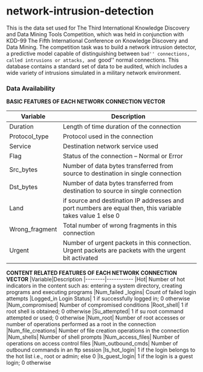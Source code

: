 # network-intrusion-detection

This is the data set used for The Third International Knowledge Discovery and Data Mining Tools Competition, which was held in conjunction with KDD-99 The Fifth International Conference on Knowledge Discovery and Data Mining. The competition task was to build a network intrusion detector, a predictive model capable of distinguishing between ``bad'' connections, called intrusions or attacks, and ``good'' normal connections. This database contains a standard set of data to be audited, which includes a wide variety of intrusions simulated in a military network environment.

### Data Availability

**BASIC FEATURES OF EACH NETWORK CONNECTION VECTOR**

|Variable|Description
|--------|-----------
|Duration| Length of time duration of the connection 
|Protocol_type| Protocol used in the connection 
|Service| Destination network service used 
|Flag| Status of the connection – Normal or Error 
|Src_bytes| Number of data bytes transferred from source to destination in single connection 
|Dst_bytes| Number of data bytes transferred from destination to source in single connection 
|Land| if source and destination IP addresses and port numbers are equal then, this variable takes value 1 else 0 
|Wrong_fragment| Total number of wrong fragments in this connection 
|Urgent| Number of urgent packets in this connection. Urgent packets are packets with the urgent bit activated

**CONTENT RELATED FEATURES OF EACH NETWORK CONNECTION VECTOR** 
|Variable|Description
|--------|-----------
|Hot| Number of hot indicators in the content such as: entering a system directory, creating programs and executing programs 
|Num_failed _logins| Count of failed login attempts 
|Logged_in Login Status| 1 if successfully logged in; 0 otherwise 
|Num_compromised| Number of compromised conditions 
|Root_shell| 1 if root shell is obtained; 0 otherwise 
|Su_attempted| 1 if su root command attempted or used; 0 otherwise 
|Num_root| Number of root accesses or number of operations performed as a root in the connection 
|Num_file_creations| Number of file creation operations in the connection 
|Num_shells| Number of shell prompts 
|Num_access_files| Number of operations on access control files 
|Num_outbound_cmds| Number of outbound commands in an ftp session 
|Is_hot_login| 1 if the login belongs to the hot list i.e., root or admin; else 0 
|Is_guest_login| 1 if the login is a guest login; 0 otherwise
